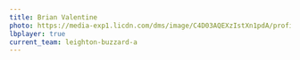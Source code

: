 ```yaml
---
title: Brian Valentine
photo: https://media-exp1.licdn.com/dms/image/C4D03AQEXzIstXn1pdA/profile-displayphoto-shrink_200_200/0/1517358073911?e=1652313600&v=beta&t=MvSO152EJufD4BemYZ8jBRlezceeeIvSUZigInu5UgY
lbplayer: true
current_team: leighton-buzzard-a
---
```

